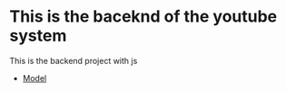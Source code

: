 # This is the baceknd of the youtube system

This is the backend project with js 

- [Model](https://www.youtube.com/redirect?event=video_description&redir_token=QUFFLUhqblVXZG1sdlZrLXViS0lNT1c4MHJnRFpidThFUXxBQ3Jtc0ttMDBNbjI2SzB3cWhzWU9EVnlkZ3AzakR1Z3V3QTNRUmJxRlRkVVNkV1ZBWXRLeS05RS11Ylk1ZHZhTllSbkpuT2FkUlUybExpR1R0cUdtU05FNk5IeUFpVC1PeGlJQnZRaWp0QWlfRmVlVjlRY1pXWQ&q=https%3A%2F%2Fapp.eraser.io%2Fworkspace%2FYtPqZ1VogxGy1jzIDkzj%3Forigin%3Dshare&v=9B4CvtzXRpc)


